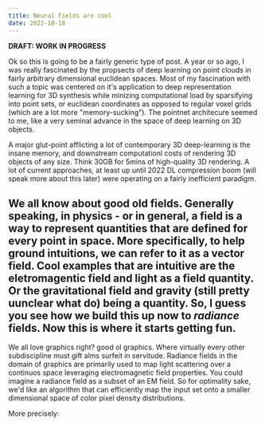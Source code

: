 ```yaml
---
title: Neural Fields are cool
date: 2022-10-18
---
```


**DRAFT: WORK IN PROGRESS**

Ok so this is going to be a fairly generic type of post. A year or so ago, I was really fascinated by the propsects of deep learning on point clouds in fairly arbitrary dimensional euclidean spaces. 
Most of my fascination with such a topic was centered on it's application to deep representation learning for 3D synthesis while minizing computational load by sparsifying into point sets, or euclidean coordinates as opposed to regular voxel grids (which are a lot more "memory-sucking"). The pointnet architecure seemed to me, like a very seminal advance in the space of deep learning on 3D objects.

A major glut-point afflicting a lot of contemporary 3D deep-learning is the insane memory, and downstream computationl costs of rendering 3D objects of any size. Think 30GB for 5mins of high-quality 3D rendering. A lot of current approaches, at least up until 2022 DL compression boom (will speak more about this later) were operating on a fairly inefficient paradigm. 

We all know about good old fields. Generally speaking, in physics - or in general, a field is a way to represent quantities that are defined for every point in space. More specifically, to help ground intuitions, we can refer to it as a vector field. 
Cool examples that are intuitive are the eletromagentic field and light as a field quantity. Or the gravitational field and gravity (still pretty uunclear what do) being a quantity. So, I guess you see how we build this up now to *radiance* fields. 
Now this is where it starts getting fun. 
---

We all love graphics right? good ol graphics. Where virtually every other subdiscipline must gift alms surfeit in servitude. Radiance fields in the domain of graphics are primarily used to map light scattering over a continuos space leveraging electromagnetic field properties.
You could imagine a radiance field as a subset of an EM field. So for optimality sake, we'd like an algorithm that can efficiently map the input set onto a smaller dimensional space of color pixel density distributions.

More precisely:

